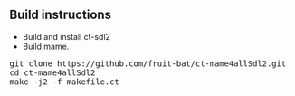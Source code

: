 Build instructions
------------------
<ul>
<li> Build and install ct-sdl2</li>
<li> Build mame. </li>
</ul>

<pre>
git clone https://github.com/fruit-bat/ct-mame4allSdl2.git
cd ct-mame4allSdl2
make -j2 -f makefile.ct
</pre>
